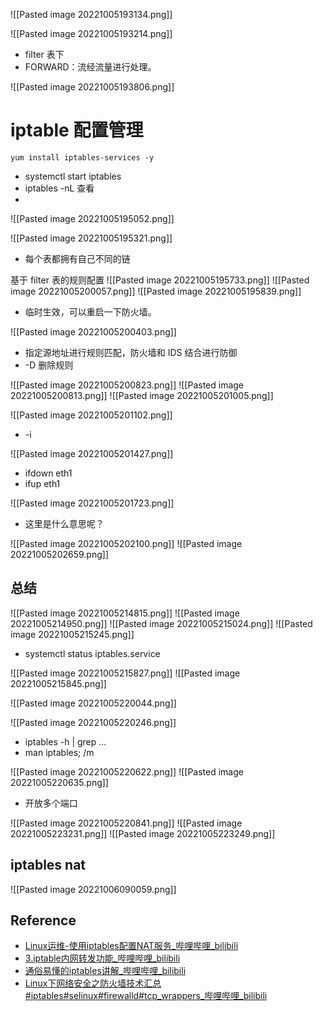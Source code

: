 ![[Pasted image 20221005193134.png]]


![[Pasted image 20221005193214.png]]
- filter 表下
- FORWARD：流经流量进行处理。

![[Pasted image 20221005193806.png]]

# iptable 配置管理
```shell
yum install iptables-services -y
```
- systemctl start iptables
- iptables -nL 查看
- 
![[Pasted image 20221005195052.png]]

![[Pasted image 20221005195321.png]]
- 每个表都拥有自己不同的链

基于 filter 表的规则配置
![[Pasted image 20221005195733.png]]
![[Pasted image 20221005200057.png]]
![[Pasted image 20221005195839.png]]
- 临时生效，可以重启一下防火墙。

![[Pasted image 20221005200403.png]]
- 指定源地址进行规则匹配，防火墙和 IDS 结合进行防御
- -D 删除规则

![[Pasted image 20221005200823.png]]
![[Pasted image 20221005200813.png]]
![[Pasted image 20221005201005.png]]

![[Pasted image 20221005201102.png]]
- -i

![[Pasted image 20221005201427.png]]

- ifdown eth1
- ifup eth1

![[Pasted image 20221005201723.png]]
- 这里是什么意思呢？

![[Pasted image 20221005202100.png]]
![[Pasted image 20221005202659.png]]

## 总结
![[Pasted image 20221005214815.png]]
![[Pasted image 20221005214950.png]]
![[Pasted image 20221005215024.png]]
![[Pasted image 20221005215245.png]]
- systemctl status iptables.service

![[Pasted image 20221005215827.png]]
![[Pasted image 20221005215845.png]]

![[Pasted image 20221005220044.png]]


![[Pasted image 20221005220246.png]]
- iptables -h | grep ...
- man iptables;  \/m

![[Pasted image 20221005220622.png]]
![[Pasted image 20221005220635.png]]
- 开放多个端口

![[Pasted image 20221005220841.png]]
![[Pasted image 20221005223231.png]]
![[Pasted image 20221005223249.png]]

## iptables nat

![[Pasted image 20221006090059.png]]
## Reference
- [Linux运维-使用iptables配置NAT服务_哔哩哔哩_bilibili](https://www.bilibili.com/video/BV1B24y1d7mZ/?spm_id_from=333.337.search-card.all.click&vd_source=25509bb582bc4a25d86d871d5cdffca3)
- [3.iptable内网转发功能_哔哩哔哩_bilibili](https://www.bilibili.com/video/BV1u8411b7g2?p=3&vd_source=25509bb582bc4a25d86d871d5cdffca3)
- [通俗易懂的iptables讲解_哔哩哔哩_bilibili](https://www.bilibili.com/video/BV1iQ4y1a7AL/?spm_id_from=333.788.recommend_more_video.0&vd_source=25509bb582bc4a25d86d871d5cdffca3)
- [Linux下网络安全之防火墙技术汇总#iptables#selinux#firewalld#tcp_wrappers_哔哩哔哩_bilibili](https://www.bilibili.com/video/BV1ru411r7Ff/?spm_id_from=333.788.recommend_more_video.1&vd_source=25509bb582bc4a25d86d871d5cdffca3)

